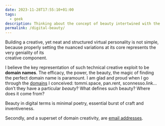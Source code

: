 ```yaml
---
date: 2023-11-28T17:55:10+01:00
tags:
  - geek
description: Thinking about the concept of beauty intertwined with the representation of a digital identity. What is *my* digital identity?
permalink: /digital-beauty/
---
```

Building a creative, yet neat and structured virtual personality is not simple, because properly setting the nuanced variations at its core represents the very geniality of its  
creative component.

I believe the key representation of such technical creative exploit to be **domain names**. The efficacy, the power, the beauty, the magic of finding the perfect domain name is paramount. I am glad and proud when I go through the [domains](Domains.md) I conceived: tommi.space, pan.rent, sconnesso.link… don’t they have a particular *beauty*? What defines such beauty? Where does it come from?

Beauty in digital terms is minimal poetry, essential burst of craft and inventiveness.

Secondly, and a superset of domain creativity, are [email addresses](Email%20addresses.md).
